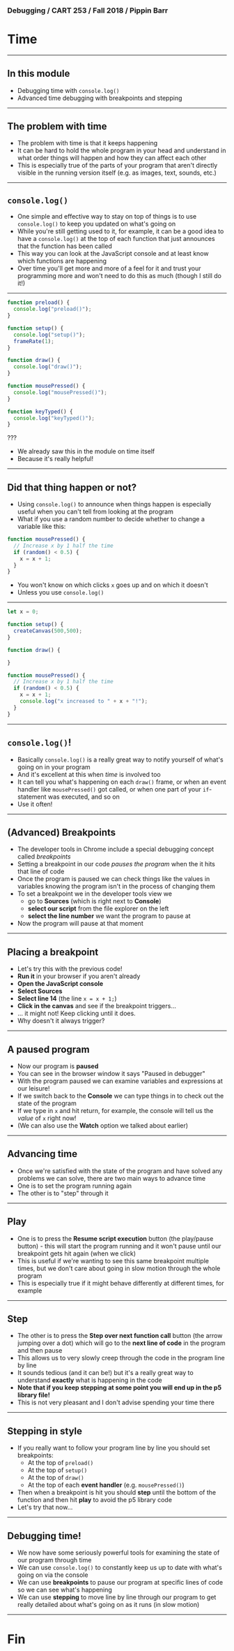 ### Debugging / CART 253 / Fall 2018 / Pippin Barr

# Time

---

## In this module

- Debugging time with `console.log()`
- Advanced time debugging with breakpoints and stepping

---

## The problem with time

- The problem with time is that it keeps happening
- It can be hard to hold the whole program in your head and understand in what order things will happen and how they can affect each other
- This is especially true of the parts of your program that aren't directly visible in the running version itself (e.g. as images, text, sounds, etc.)

---

## `console.log()`

- One simple and effective way to stay on top of things is to use `console.log()` to keep you updated on what's going on
- While you're still getting used to it, for example, it can be a good idea to have a `console.log()` at the top of each function that just announces that the function has been called
- This way you can look at the JavaScript console and at least know which functions are happening
- Over time you'll get more and more of a feel for it and trust your programming more and won't need to do this as much (though I still do it!)

---

```javascript
function preload() {
  console.log("preload()");
}

function setup() {
  console.log("setup()");
  frameRate(1);
}

function draw() {
  console.log("draw()");
}

function mousePressed() {
  console.log("mousePressed()");
}

function keyTyped() {
  console.log("keyTyped()");
}
```

???

- We already saw this in the module on time itself
- Because it's really helpful!

---

## Did that thing happen or not?

- Using `console.log()` to announce when things happen is especially useful when you can't tell from looking at the program
- What if you use a random number to decide whether to change a variable like this:

```javascript
function mousePressed() {
  // Increase x by 1 half the time
  if (random() < 0.5) {
    x = x + 1;
  }
}
```

- You won't know on which clicks `x` goes up and on which it doesn't
- Unless you use `console.log()`

---

```javascript
let x = 0;

function setup() {
  createCanvas(500,500);
}

function draw() {

}

function mousePressed() {
  // Increase x by 1 half the time
  if (random() < 0.5) {
    x = x + 1;
    console.log("x increased to " + x + "!");
  }
}
```

---

## `console.log()`!

- Basically `console.log()` is a really great way to notify yourself of what's going on in your program
- And it's excellent at this when _time_ is involved too
- It can tell you what's happening on each `draw()` frame, or when an event handler like `mousePressed()` got called, or when one part of your `if`-statement was executed, and so on
- Use it often!

---

## (Advanced) Breakpoints

- The developer tools in Chrome include a special debugging concept called _breakpoints_
- Setting a breakpoint in our code _pauses the program_ when the it hits that line of code
- Once the program is paused we can check things like the values in variables knowing the program isn't in the process of changing them
- To set a breakpoint we in the developer tools view we
  - go to __Sources__ (which is right next to __Console__)
  - __select our script__ from the file explorer on the left
  - __select the line number__ we want the program to pause at
- Now the program will pause at that moment

---

## Placing a breakpoint

- Let's try this with the previous code!
- __Run it__ in your browser if you aren't already
- __Open the JavaScript console__
- __Select Sources__
- __Select line 14__ (the line `x = x + 1;`)
- __Click in the canvas__ and see if the breakpoint triggers...
- ... it might not! Keep clicking until it does.
- Why doesn't it always trigger?

---

## A paused program

- Now our program is __paused__
- You can see in the browser window it says "Paused in debugger"
- With the program paused we can examine variables and expressions at our leisure!
- If we switch back to the __Console__ we can type things in to check out the state of the program
- If we type in `x` and hit return, for example, the console will tell us the _value_ of `x` right now!
- (We can also use the __Watch__ option we talked about earlier)

---

## Advancing time

- Once we're satisfied with the state of the program and have solved any problems we can solve, there are two main ways to advance time
- One is to set the program running again
- The other is to "step" through it

---

## Play

- One is to press the __Resume script execution__ button (the play/pause button) - this will start the program running and it won't pause until our breakpoint gets hit again (when we click)
- This is useful if we're wanting to see this same breakpoint multiple times, but we don't care about going in slow motion through the whole program
- This is especially true if it might behave differently at different times, for example

---

## Step

- The other is to press the __Step over next function call__ button (the arrow jumping over a dot) which will go to the __next line of code__ in the program and then pause
- This allows us to very slowly creep through the code in the program line by line
- It sounds tedious (and it can be!) but it's a really great way to understand __exactly__ what is happening in the code
- __Note that if you keep stepping at some point you will end up in the p5 library file!__
- This is not very pleasant and I don't advise spending your time there

---

## Stepping in style

- If you really want to follow your program line by line you should set breakpoints:
  - At the top of `preload()`
  - At the top of `setup()`
  - At the top of `draw()`
  - At the top of each __event handler__ (e.g. `mousePressed()`)
- Then when a breakpoint is hit you should __step__ until the bottom of the function and then hit __play__ to avoid the p5 library code
- Let's try that now...

---

## Debugging time!

- We now have some seriously powerful tools for examining the state of our program through time
- We can use `console.log()` to constantly keep us up to date with what's going on via the console
- We can use __breakpoints__ to pause our program at specific lines of code so we can see what's happening
- We can use __stepping__ to move line by line through our program to get really detailed about what's going on as it runs (in slow motion)

---

# Fin
